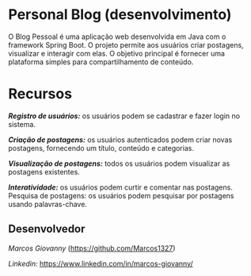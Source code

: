 # Personal Blog (desenvolvimento)

O Blog Pessoal é uma aplicação web desenvolvida em Java com o framework Spring Boot. O projeto permite aos usuários criar postagens, visualizar e interagir com elas. O objetivo principal é fornecer uma plataforma simples para compartilhamento de conteúdo.

# Recursos
***Registro de usuários:*** os usuários podem se cadastrar e fazer login no sistema.

***Criação de postagens:*** os usuários autenticados podem criar novas postagens, fornecendo um título, conteúdo e categorias.

***Visualização de postagens:*** todos os usuários podem visualizar as postagens existentes.

***Interatividade:*** os usuários podem curtir e comentar nas postagens.
Pesquisa de postagens: os usuários podem pesquisar por postagens usando palavras-chave.

## Desenvolvedor
_Marcos Giovanny_ (https://github.com/Marcos1327)

_Linkedin:_ https://www.linkedin.com/in/marcos-giovanny/


